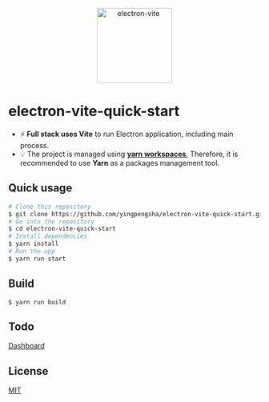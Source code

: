 <p align="center">
  <img width="150" src="/public/icons/256x256.png" alt="electron-vite">
</p>

# electron-vite-quick-start

- ⚡ **Full stack uses Vite** to run Electron application, including main process.
- 💡 The project is managed using **[yarn workspaces](https://classic.yarnpkg.com/en/docs/workspaces/)**, Therefore, it is recommended to use **Yarn** as a packages management tool.

## Quick usage

```bash
# Clone this repository
$ git clone https://github.com/yingpengsha/electron-vite-quick-start.git
# Go into the repository
$ cd electron-vite-quick-start
# Install dependencies
$ yarn install
# Run the app
$ yarn run start
```

## Build

```base
$ yarn run build
```

## Todo

[Dashboard](https://github.com/yingpengsha/electron-vite-quick-start/projects/1)

## License

[MIT](License)
